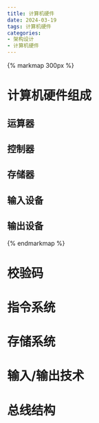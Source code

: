 ```yaml
---
title: 计算机硬件
date: 2024-03-19
tags: 计算机硬件
categories: 
- 架构设计
- 计算机硬件
---
```


{% markmap 300px %}
# 计算机硬件组成
## 运算器
## 控制器
## 存储器
## 输入设备
## 输出设备
{% endmarkmap %}
<!--more-->
# 校验码

# 指令系统

# 存储系统

# 输入/输出技术

# 总线结构
